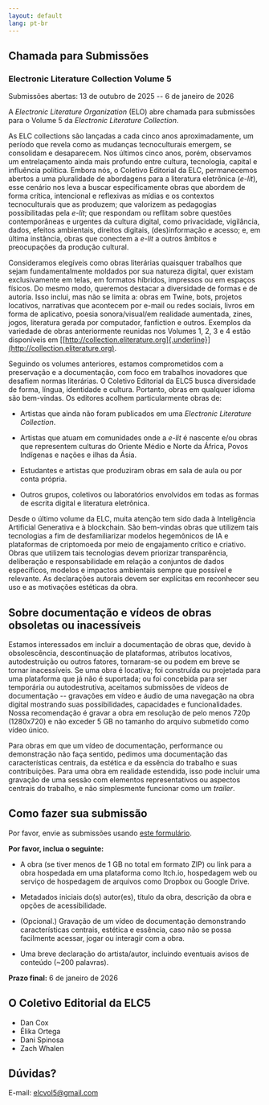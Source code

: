 ```yaml
---
layout: default
lang: pt-br
---
```


## Chamada para Submissões

### Electronic Literature Collection Volume 5

Submissões abertas: 13 de outubro de 2025 -- 6 de janeiro de 2026

A *Electronic Literature Organization* (ELO) abre chamada para
submissões para o Volume 5 da *Electronic Literature Collection*.

As ELC collections são lançadas a cada cinco anos aproximadamente, um
período que revela como as mudanças tecnoculturais emergem, se
consolidam e desaparecem. Nos últimos cinco anos, porém, observamos um
entrelaçamento ainda mais profundo entre cultura, tecnologia, capital e
influência política. Embora nós, o Coletivo Editorial da ELC,
permanecemos abertos a uma pluralidade de abordagens para a literatura
eletrônica (*e-lit*), esse cenário nos leva a buscar especificamente
obras que abordem de forma crítica, intencional e reflexivas as mídias e
os contextos tecnoculturais que as produzem; que valorizem as pedagogias
possibilitadas pela *e-lit*; que respondam ou reflitam sobre questões
contemporâneas e urgentes da cultura digital, como privacidade,
vigilância, dados, efeitos ambientais, direitos digitais,
(des)informação e acesso; e, em última instância, obras que conectem a
*e-lit* a outros âmbitos e preocupações da produção cultural.

Consideramos elegíveis como obras literárias quaisquer trabalhos que
sejam fundamentalmente moldados por sua natureza digital, quer existam
exclusivamente em telas, em formatos híbridos, impressos ou em espaços
físicos. Do mesmo modo, queremos destacar a diversidade de formas e de
autoria. Isso inclui, mas não se limita a: obras em Twine, bots,
projetos locativos, narrativas que acontecem por e-mail ou redes
sociais, livros em forma de aplicativo, poesia sonora/visual/em
realidade aumentada, zines, jogos, literatura gerada por computador,
fanfiction e outros. Exemplos da variedade de obras anteriormente
reunidas nos Volumes 1, 2, 3 e 4 estão disponíveis em
[[http://collection.eliterature.org]{.underline}](http://collection.eliterature.org).

Seguindo os volumes anteriores, estamos comprometidos com a preservação
e a documentação, com foco em trabalhos inovadores que desafiem normas
literárias. O Coletivo Editorial da ELC5 busca diversidade de forma,
língua, identidade e cultura. Portanto, obras em qualquer idioma são
bem-vindas. Os editores acolhem particularmente obras de:

- Artistas que ainda não foram publicados em uma *Electronic Literature Collection*.

- Artistas que atuam em comunidades onde a *e-lit* é nascente e/ou obras que representem culturas do Oriente Médio e Norte da África, Povos Indígenas e nações e ilhas da Ásia.

- Estudantes e artistas que produziram obras em sala de aula ou por conta própria.

- Outros grupos, coletivos ou laboratórios envolvidos em todas as formas de escrita digital e literatura eletrônica.

Desde o último volume da ELC, muita atenção tem sido dada à Inteligência
Artificial Generativa e à blockchain. Sâo bem-vindas obras que utilizem
tais tecnologias a fim de desfamiliarizar modelos hegemônicos de IA e
plataformas de criptomoeda por meio de engajamento crítico e criativo.
Obras que utilizem tais tecnologias devem priorizar transparência,
deliberação e responsabilidade em relação a conjuntos de dados
específicos, modelos e impactos ambientais sempre que possível e
relevante. As declarações autorais devem ser explícitas em reconhecer
seu uso e as motivações estéticas da obra.

## Sobre documentação e vídeos de obras obsoletas ou inacessíveis

Estamos interessados em incluir a documentação de obras que, devido à
obsolescência, descontinuação de plataformas, atributos locativos,
autodestruição ou outros fatores, tornaram-se ou podem em breve se
tornar inacessíveis. Se uma obra é locativa; foi construída ou projetada
para uma plataforma que já não é suportada; ou foi concebida para ser
temporária ou autodestrutiva, aceitamos submissões de vídeos de
documentação -- gravações em vídeo e áudio de uma navegação na obra
digital mostrando suas possibilidades, capacidades e funcionalidades.
Nossa recomendação é gravar a obra em resolução de pelo menos 720p
(1280x720) e não exceder 5 GB no tamanho do arquivo submetido como vídeo
único.

Para obras em que um vídeo de documentação, performance ou demonstração
não faça sentido, pedimos uma documentação das características centrais,
da estética e da essência do trabalho e suas contribuições. Para uma
obra em realidade estendida, isso pode incluir uma gravação de uma
sessão com elementos representativos ou aspectos centrais do trabalho, e
não simplesmente funcionar como um *trailer*.

## Como fazer sua submissão

Por favor, envie as submissões usando [este formulário](https://forms.gle/Ftir1rj4NBoBBNJJA).

**Por favor, inclua o seguinte:**

- A obra (se tiver menos de 1 GB no total em formato ZIP) ou link para a obra hospedada em uma plataforma como Itch.io, hospedagem web ou serviço de hospedagem de arquivos como Dropbox ou Google Drive.

- Metadados iniciais do(s) autor(es), título da obra, descrição da obra e opções de acessibilidade.

- (Opcional.) Gravação de um vídeo de documentação demonstrando características centrais, estética e essência, caso não se possa facilmente acessar, jogar ou interagir com a obra.

- Uma breve declaração do artista/autor, incluindo eventuais avisos de conteúdo (\~200 palavras).

**Prazo final:** 6 de janeiro de 2026

## O Coletivo Editorial da ELC5

- Dan Cox
- Élika Ortega
- Dani Spinosa
- Zach Whalen

## Dúvidas?

E-mail: [elcvol5@gmail.com](mailto:elcvol5@gmail.com)
